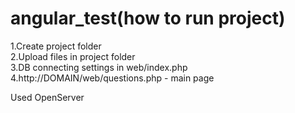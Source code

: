 # angular_test(how to run project)

1.Create project folder
<br>
2.Upload files in project folder
<br>
3.DB connecting settings in web/index.php
<br>
4.http://DOMAIN/web/questions.php - main page

Used OpenServer
